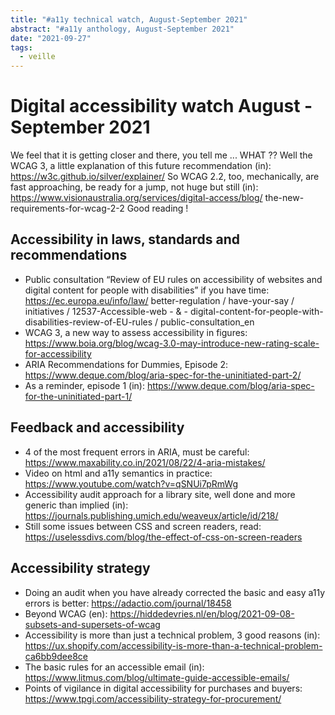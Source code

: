 ```yaml
---
title: "#a11y technical watch, August-September 2021"
abstract: "#a11y anthology, August-September 2021"
date: "2021-09-27"
tags:
  - veille
---
```

# Digital accessibility watch August - September 2021

We feel that it is getting closer and there, you tell me ... WHAT ??
Well the WCAG 3, a little explanation of this future recommendation (in): https://w3c.github.io/silver/explainer/
So WCAG 2.2, too, mechanically, are fast approaching, be ready for a jump, not huge but still (in): https://www.visionaustralia.org/services/digital-access/blog/ the-new-requirements-for-wcag-2-2
Good reading !

## Accessibility in laws, standards and recommendations

- Public consultation “Review of EU rules on accessibility of websites and digital content for people with disabilities” if you have time: https://ec.europa.eu/info/law/ better-regulation / have-your-say / initiatives / 12537-Accessible-web - & - digital-content-for-people-with-disabilities-review-of-EU-rules / public-consultation_en
- WCAG 3, a new way to assess accessibility in figures: https://www.boia.org/blog/wcag-3.0-may-introduce-new-rating-scale-for-accessibility
- ARIA Recommendations for Dummies, Episode 2: https://www.deque.com/blog/aria-spec-for-the-uninitiated-part-2/
- As a reminder, episode 1 (in): https://www.deque.com/blog/aria-spec-for-the-uninitiated-part-1/

## Feedback and accessibility

- 4 of the most frequent errors in ARIA, must be careful: https://www.maxability.co.in/2021/08/22/4-aria-mistakes/
- Video on html and a11y semantics in practice: https://www.youtube.com/watch?v=qSNUi7pRmWg
- Accessibility audit approach for a library site, well done and more generic than implied (in): https://journals.publishing.umich.edu/weaveux/article/id/218/
- Still some issues between CSS and screen readers, read: https://uselessdivs.com/blog/the-effect-of-css-on-screen-readers

## Accessibility strategy

- Doing an audit when you have already corrected the basic and easy a11y errors is better: https://adactio.com/journal/18458
- Beyond WCAG (en): https://hiddedevries.nl/en/blog/2021-09-08-subsets-and-supersets-of-wcag
- Accessibility is more than just a technical problem, 3 good reasons (in): https://ux.shopify.com/accessibility-is-more-than-a-technical-problem-ca6bb9dee8ce
- The basic rules for an accessible email (in): https://www.litmus.com/blog/ultimate-guide-accessible-emails/
- Points of vigilance in digital accessibility for purchases and buyers: https://www.tpgi.com/accessibility-strategy-for-procurement/
